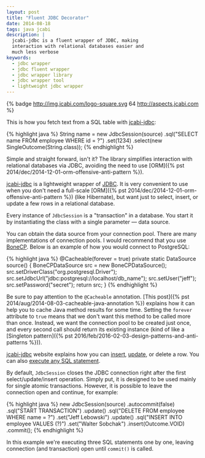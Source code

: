 ```yaml
---
layout: post
title: "Fluent JDBC Decorator"
date: 2014-08-18
tags: java jcabi
description: |
  jcabi-jdbc is a fluent wrapper of JDBC, making
  interaction with relational databases easier and
  much less verbose
keywords:
  - jdbc wrapper
  - jdbc fluent wrapper
  - jdbc wrapper library
  - jdbc wrapper tool
  - lightweight jdbc wrapper
---
```


{% badge http://img.jcabi.com/logo-square.svg 64 http://aspects.jcabi.com %}

This is how you fetch text from a SQL table
with [jcabi-jdbc](http://jdbc.jcabi.com):

{% highlight java %}
String name = new JdbcSession(source)
  .sql("SELECT name FROM employee WHERE id = ?")
  .set(1234)
  .select(new SingleOutcome<String>(String.class));
{% endhighlight %}

Simple and straight forward, isn't it? The library
simplifies interaction with relational databases
via JDBC, avoiding the need to use
[ORM]({% pst 2014/dec/2014-12-01-orm-offensive-anti-pattern %}).

<!--more-->

[jcabi-jdbc](http://jdbc.jcabi.com) is a lightweight wrapper of
[JDBC](http://www.oracle.com/technetwork/java/javase/jdbc/index.html).
It is very convenient to use when you don't need a full-scale
[ORM]({% pst 2014/dec/2014-12-01-orm-offensive-anti-pattern %})
(like Hibernate), but want just to select, insert, or update
a few rows in a relational database.

Every instance of `JdbcSession` is a "transaction" in a database.
You start it by instantiating the class with a single parameter
&mdash; data source.

You can obtain the data source from your connection pool. There are many
implementations of connection pools. I would recommend that you use
[BoneCP](http://www.jolbox.com/). Below is an example of how you would connect to PostgreSQL:

{% highlight java %}
@Cacheable(forever = true)
private static DataSource source() {
  BoneCPDataSource src = new BoneCPDataSource();
  src.setDriverClass("org.postgresql.Driver");
  src.setJdbcUrl("jdbc:postgresql://localhost/db_name");
  src.setUser("jeff");
  src.setPassword("secret");
  return src;
}
{% endhighlight %}

Be sure to pay attention to the `@Cacheable` annotation.
[This post]({% pst 2014/aug/2014-08-03-cacheable-java-annotation %})
explains how it can help you to cache Java method results for some time.
Setting the `forever` attribute to `true` means that we don't want this
method to be called more than once. Instead, we want the connection pool
to be created just once, and every second call should return its
existing instance (kind of like a
[Singleton pattern]({% pst 2016/feb/2016-02-03-design-patterns-and-anti-patterns %})).

[jcabi-jdbc](http://jdbc.jcabi.com) website explains how you
can [insert](http://jdbc.jcabi.com/example-insert.html),
[update](http://jdbc.jcabi.com/example-update.html), or
delete a row. You can also
[execute any SQL statement](http://jdbc.jcabi.com/example-execute.html).

By default, `JdbcSession` closes the JDBC connection right after the
first select/update/insert operation. Simply put, it is designed
to be used mainly for single atomic transactions. However, it is
possible to leave the connection open and continue, for example:

{% highlight java %}
new JdbcSession(source)
  .autocommit(false)
  .sql("START TRANSACTION")
  .update()
  .sql("DELETE FROM employee WHERE name = ?")
  .set("Jeff Lebowski")
  .update()
  .sql("INSERT INTO employee VALUES (?)")
  .set("Walter Sobchak")
  .insert(Outcome.VOID)
  .commit();
{% endhighlight %}

In this example we're executing three SQL statements one by one, leaving
connection (and transaction) open until `commit()` is called.

